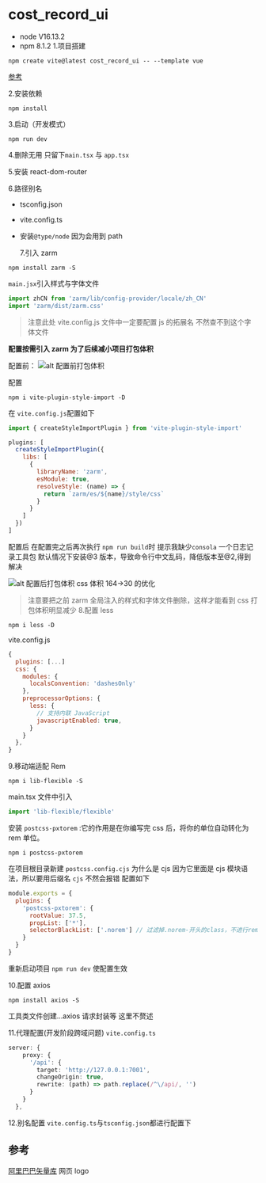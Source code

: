 # cost_record_ui

- node V16.13.2
- npm 8.1.2 1.项目搭建

```
npm create vite@latest cost_record_ui -- --template vue
```

[参考](https://cn.vitejs.dev/guide/)

2.安装依赖

```
npm install
```

3.启动（开发模式）

```
npm run dev
```

4.删除无用 只留下`main.tsx` 与 `app.tsx`

5.安装 react-dom-router

6.路径别名

- tsconfig.json
- vite.config.ts
- 安装`@type/node` 因为会用到 path

  7.引入 zarm

```
npm install zarm -S
```

`main.jsx`引入样式与字体文件

```js
import zhCN from 'zarm/lib/config-provider/locale/zh_CN'
import 'zarm/dist/zarm.css'
```

> 注意此处 vite.config.js 文件中一定要配置 js 的拓展名 不然查不到这个字体文件

**配置按需引入 zarm 为了后续减小项目打包体积**

配置前：
![alt 配置前打包体积](https://yxp2918-1304563104.cos.ap-chongqing.myqcloud.com/blog-pictures/20230411125143.png)

配置

```
npm i vite-plugin-style-import -D
```

在 `vite.config.js`配置如下

```js
import { createStyleImportPlugin } from 'vite-plugin-style-import'

plugins: [
  createStyleImportPlugin({
    libs: [
      {
        libraryName: 'zarm',
        esModule: true,
        resolveStyle: (name) => {
          return `zarm/es/${name}/style/css`
        }
      }
    ]
  })
]
```

配置后
在配置完之后再次执行 `npm run build`时 提示我缺少`consola` 一个日志记录工具包
默认情况下安装@3 版本，导致命令行中文乱码，降低版本至@2,得到解决

![alt 配置后打包体积](https://yxp2918-1304563104.cos.ap-chongqing.myqcloud.com/blog-pictures/20230411135119.png)
css 体积 164->30 的优化

> 注意要把之前 zarm 全局注入的样式和字体文件删除，这样才能看到 css 打包体积明显减少 8.配置 less

```
npm i less -D
```

vite.config.js

```js
{
  plugins: [...]
  css: {
    modules: {
      localsConvention: 'dashesOnly'
    },
    preprocessorOptions: {
      less: {
        // 支持内联 JavaScript
        javascriptEnabled: true,
      }
    }
  },
}
```

9.移动端适配 Rem

```
npm i lib-flexible -S
```

main.tsx 文件中引入

```js
import 'lib-flexible/flexible'
```

安装 `postcss-pxtorem` :它的作用是在你编写完 css 后，将你的单位自动转化为 rem 单位。

```
npm i postcss-pxtorem
```

在项目根目录新建 `postcss.config.cjs` 为什么是 cjs 因为它里面是 cjs 模块语法，所以要用后缀名 `cjs` 不然会报错
配置如下

```js
module.exports = {
  plugins: {
    'postcss-pxtorem': {
      rootValue: 37.5,
      propList: ['*'],
      selectorBlackList: ['.norem'] // 过滤掉.norem-开头的class，不进行rem转换
    }
  }
}
```

重新启动项目 `npm run dev` 使配置生效

10.配置 axios

```
npm install axios -S
```

工具类文件创建...axios 请求封装等 这里不赘述

11.代理配置(开发阶段跨域问题)
`vite.config.ts`

```ts
server: {
    proxy: {
      '/api': {
        target: 'http://127.0.0.1:7001',
        changeOrigin: true,
        rewrite: (path) => path.replace(/^\/api/, '')
      }
    }
  },
```

12.别名配置
`vite.config.ts`与`tsconfig.json`都进行配置下

## 参考

[阿里巴巴矢量库](https://www.iconfont.cn/) 网页 logo
